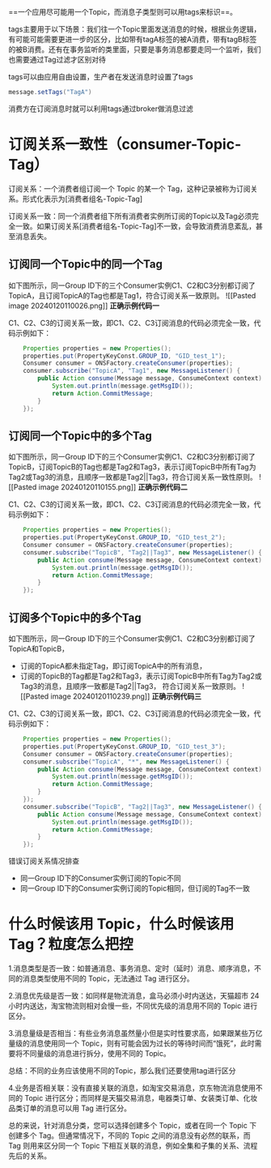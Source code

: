 ==一个应用尽可能用一个Topic，而消息子类型则可以用tags来标识==。

tags主要用于以下场景：我们往一个Topic里面发送消息的时候，根据业务逻辑，有可能可能需要更进一步的区分，比如带有tagA标签的被A消费，带有tagB标签的被B消费。还有在事务监听的类里面，只要是事务消息都要走同一个监听，我们也需要通过Tag过滤才区别对待

tags可以由应用自由设置，生产者在发送消息时设置了tags
```java
message.setTags("TagA")
```
消费方在订阅消息时就可以利用tags通过broker做消息过滤
# 订阅关系一致性（consumer-Topic-Tag）
订阅关系：一个消费者组订阅一个 Topic 的某一个 Tag，这种记录被称为订阅关系。形式化表示为[消费者组名-Topic-Tag]

订阅关系一致：同一个消费者组下所有消费者实例所订阅的Topic以及Tag必须完全一致。如果订阅关系[消费者组名-Topic-Tag]不一致，会导致消费消息紊乱，甚至消息丢失。
## 订阅同一个Topic中的同一个Tag
如下图所示，同一Group ID下的三个Consumer实例C1、C2和C3分别都订阅了TopicA，且订阅TopicA的Tag也都是Tag1，符合订阅关系一致原则。
![[Pasted image 20240120110026.png]]
**正确示例代码一**

C1、C2、C3的订阅关系一致，即C1、C2、C3订阅消息的代码必须完全一致，代码示例如下：

```JAVA
    Properties properties = new Properties();
    properties.put(PropertyKeyConst.GROUP_ID, "GID_test_1");
    Consumer consumer = ONSFactory.createConsumer(properties);
    consumer.subscribe("TopicA", "Tag1", new MessageListener() {
        public Action consume(Message message, ConsumeContext context) {
            System.out.println(message.getMsgID());
            return Action.CommitMessage;
        }
    }); 
```

## 订阅同一个Topic中的多个Tag

如下图所示，同一Group ID下的三个Consumer实例C1、C2和C3分别都订阅了TopicB，订阅TopicB的Tag也都是Tag2和Tag3，表示订阅TopicB中所有Tag为Tag2或Tag3的消息，且顺序一致都是Tag2||Tag3，符合订阅关系一致性原则。
![[Pasted image 20240120110155.png]]
**正确示例代码二**

C1、C2、C3的订阅关系一致，即C1、C2、C3订阅消息的代码必须完全一致，代码示例如下：

```java
    Properties properties = new Properties();
    properties.put(PropertyKeyConst.GROUP_ID, "GID_test_2");
    Consumer consumer = ONSFactory.createConsumer(properties);
    consumer.subscribe("TopicB", "Tag2||Tag3", new MessageListener() {
        public Action consume(Message message, ConsumeContext context) {
            System.out.println(message.getMsgID());
            return Action.CommitMessage;
        }
    });   
```

## 订阅多个Topic中的多个Tag

如下图所示，同一Group ID下的三个Consumer实例C1、C2和C3分别都订阅了TopicA和TopicB，
- 订阅的TopicA都未指定Tag，即订阅TopicA中的所有消息，
- 订阅的TopicB的Tag都是Tag2和Tag3，表示订阅TopicB中所有Tag为Tag2或Tag3的消息，且顺序一致都是Tag2||Tag3，
符合订阅关系一致原则。
![[Pasted image 20240120110239.png]]
**正确示例代码三**

C1、C2、C3的订阅关系一致，即C1、C2、C3订阅消息的代码必须完全一致，代码示例如下：

```JAVA
    Properties properties = new Properties();
    properties.put(PropertyKeyConst.GROUP_ID, "GID_test_3");
    Consumer consumer = ONSFactory.createConsumer(properties);
    consumer.subscribe("TopicA", "*", new MessageListener() {
        public Action consume(Message message, ConsumeContext context) {
            System.out.println(message.getMsgID());
            return Action.CommitMessage;
        }
    });     
    consumer.subscribe("TopicB", "Tag2||Tag3", new MessageListener() {
        public Action consume(Message message, ConsumeContext context) {
            System.out.println(message.getMsgID());
            return Action.CommitMessage;
        }
    });    
```

错误订阅关系情况排查
- 同一Group ID下的Consumer实例订阅的Topic不同
- 同一Group ID下的Consumer实例订阅的Topic相同，但订阅的Tag不一致
# 什么时候该用 Topic，什么时候该用 Tag？粒度怎么把控

1.消息类型是否一致：如普通消息、事务消息、定时（延时）消息、顺序消息，不同的消息类型使用不同的 Topic，无法通过 Tag 进行区分。

2.消息优先级是否一致：如同样是物流消息，盒马必须小时内送达，天猫超市 24 小时内送达，淘宝物流则相对会慢一些，不同优先级的消息用不同的 Topic 进行区分。

3.消息量级是否相当：有些业务消息虽然量小但是实时性要求高，如果跟某些万亿量级的消息使用同一个 Topic，则有可能会因为过长的等待时间而“饿死”，此时需要将不同量级的消息进行拆分，使用不同的 Topic。

总结：不同的业务应该使用不同的Topic，那么我们还要使用tag进行区分

4.业务是否相关联：没有直接关联的消息，如淘宝交易消息，京东物流消息使用不同的 Topic 进行区分；而同样是天猫交易消息，电器类订单、女装类订单、化妆品类订单的消息可以用 Tag 进行区分。

总的来说，针对消息分类，您可以选择创建多个 Topic，或者在同一个 Topic 下创建多个 Tag。但通常情况下，不同的 Topic 之间的消息没有必然的联系，而 Tag 则用来区分同一个 Topic 下相互关联的消息，例如全集和子集的关系、流程先后的关系。
